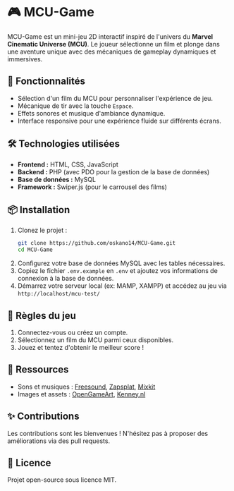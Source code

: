 # 🎮 MCU-Game

MCU-Game est un mini-jeu 2D interactif inspiré de l'univers du **Marvel Cinematic Universe (MCU)**. Le joueur sélectionne un film et plonge dans une aventure unique avec des mécaniques de gameplay dynamiques et immersives.

## 🚀 Fonctionnalités
- Sélection d'un film du MCU pour personnaliser l'expérience de jeu.
- Mécanique de tir avec la touche `Espace`.
- Effets sonores et musique d'ambiance dynamique.
- Interface responsive pour une expérience fluide sur différents écrans.

## 🛠️ Technologies utilisées
- **Frontend :** HTML, CSS, JavaScript
- **Backend :** PHP (avec PDO pour la gestion de la base de données)
- **Base de données :** MySQL
- **Framework :** Swiper.js (pour le carrousel des films)

## 📦 Installation
1. Clonez le projet :
   ```bash
   git clone https://github.com/oskano14/MCU-Game.git
   cd MCU-Game
   ```
2. Configurez votre base de données MySQL avec les tables nécessaires.
3. Copiez le fichier `.env.example` en `.env` et ajoutez vos informations de connexion à la base de données.
4. Démarrez votre serveur local (ex: MAMP, XAMPP) et accédez au jeu via `http://localhost/mcu-test/`

## 📜 Règles du jeu
1. Connectez-vous ou créez un compte.
2. Sélectionnez un film du MCU parmi ceux disponibles.
3. Jouez et tentez d'obtenir le meilleur score !

## 🎵 Ressources
- Sons et musiques : [Freesound](https://freesound.org), [Zapsplat](https://www.zapsplat.com), [Mixkit](https://mixkit.co/free-sound-effects/)
- Images et assets : [OpenGameArt](https://opengameart.org/), [Kenney.nl](https://kenney.nl/assets)

## ✨ Contributions
Les contributions sont les bienvenues ! N'hésitez pas à proposer des améliorations via des pull requests.

## 📜 Licence
Projet open-source sous licence MIT.

